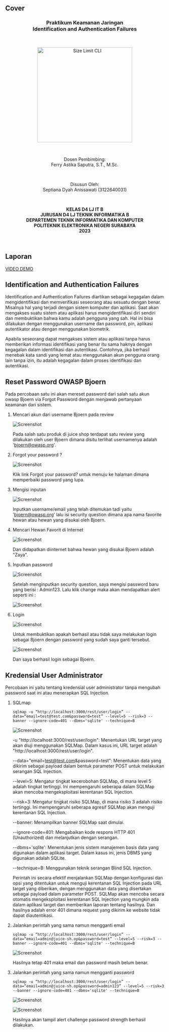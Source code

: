## Cover

<h3 align="center">
    <b>Praktikum Keamanan Jaringan</b><br>
    Identification and Authentication Failures
</h3>
<br>
<p align="center">
  <img src="../image/Logo_PENS.png" alt="Size Limit CLI" width="300">
</p>
<br>
<p align="center">
    Dosen Pembimbing:<br>
    Ferry Astika Saputra, S.T., M.Sc.
</p>
<br>
<p align="center">
    Disusun Oleh:<br>
    Septiana Dyah Anissawati (3122640031)
</p>
<br>
<p align="center">
    <b>
        KELAS D4 LJ IT B <br>
        JURUSAN D4 LJ TEKNIK INFORMATIKA B<br>
        DEPARTEMEN TEKNIK INFORMATIKA DAN KOMPUTER <br> 
        POLITEKNIK ELEKTRONIKA NEGERI SURABAYA <br>
        2023
    </b>
</p>
<br>

## Laporan

[VIDEO DEMO](https://drive.google.com/drive/folders/1Dp0PYbuwKfM34pbiMiGeTPeclaHBcVvL?usp=sharing)

## Identification and Authentication Failures

Identification and Authentication Failures diartikan sebagai kegagalan dalam mengidentifikasi dan memverifikasi seseorang atau sesuatu dengan benar. Misalnya hal yang terjadi dengan sistem komputer dan aplikasi. Saat akan mengakses suatu sistem atau aplikasi harus mengidentifikasi diri sendiri dan membuktikan bahwa kamu adalah pengguna yang sah. Hal ini bisa dilakukan dengan menggunakan username dan password, pin, aplikasi autentikator atau dengan menggunakan biometrik.

Apabila seseorang dapat mengakses sistem atau aplikasi tanpa harus memberikan informasi identifikasi yang benar itu sama haknya dengan kegagalan dalam identifikasi dan autentikasi. Contohnya, jika berhasil menebak kata sandi yang lemat atau menggunakan akun pengguna orang lain tanpa izin, itu adalah kegagalan dalam proses identifikasi dan autentikasi. 

## Reset Password OWASP Bjoern

Pada percobaan satu ini akan mereset password dari salah satu akun owasp Bjoern via Forgot Password dengan menjawab pertanyaan keamanan dari sistem.

1. Mencari akun dari username Bjoern pada review

    ![Screenshot](../image/task-10/1.png)

    Pada salah satu produk di juice shop terdapat satu review yang dilakukan oleh user Bjoern dimana disitu terlihat usernamenya adalah 'bjoern@owasp.org'.

2. Forgot your password ?

    ![Screenshot](../image/task-10/2.png)

    Klik link Forgot your password? untuk menuju ke halaman dimana memperbaiki password yang lupa.

3. Mengisi inputan

    ![Screenshot](../image/task-10/3.png)

    Inputkan username/email yang telah ditemukan tadi yaitu 'bjoern@owasp.org' lalu isi security question dimana apa nama favorite hewan atau hewan yang disukai oleh Bjoern.

4. Mencari Hewan Favorit di Internet

    ![Screenshot](../image/task-10/4.png)

    Dan didapatkan diinternet bahwa hewan yang disukai Bjoern adalah "Zaya".

5. Inputkan password

    ![Screenshot](../image/task-10/5.png)

    Setelah menginputkan security question, saya mengisi password baru yang berisi : Admin123. Lalu klik change maka akan mendapatkan alert seperti ini :

    ![Screenshot](../image/task-10/hasil.png)

6. Login

    ![Screenshot](../image/task-10/6.png)

    Untuk membuktikan apakah berhasil atau tidak saya melakukan login sebagai Bjoern dengan password yang sudah saya ganti tersebut.

    ![Screenshot](../image/task-10/7.png)

    Dan saya berhasil login sebagai Bjoern.

## Kredensial User Administrator

Percobaan ini yaitu tentang kredensial user administrator tanpa mengubah password saat ini atau menerapkan SQL Injection.

1. SQLmap

   ```sqlmap -u “http://localhost:3000/rest/user/login” --data=“email=test@test.com&password=test” --level=5 --risk=3 --banner --ignore-code=401 --dbms='sqlite' --technique=B```

    ![Screenshot](../image/task-10/8.png)

    -u "http://localhost:3000/rest/user/login": Menentukan URL target yang akan diuji menggunakan SQLMap. Dalam kasus ini, URL target adalah "http://localhost:3000/rest/user/login".

    --data="email=test@test.com&password=test": Menentukan data yang dikirim sebagai payload dalam bentuk parameter POST untuk melakukan serangan SQL Injection.

    --level=5: Mengatur tingkat kecerobohan SQLMap, di mana level 5 adalah tingkat tertinggi. Ini mempengaruhi seberapa dalam SQLMap akan mencoba mengeksploitasi kerentanan SQL Injection.

    --risk=3: Mengatur tingkat risiko SQLMap, di mana risiko 3 adalah risiko tertinggi. Ini mempengaruhi seberapa agresif SQLMap akan menguji kerentanan SQL Injection.

    --banner: Menampilkan banner SQLMap saat dimulai.

    --ignore-code=401: Mengabaikan kode respons HTTP 401 (Unauthorized) dan melanjutkan dengan serangan.

    --dbms='sqlite': Menentukan jenis sistem manajemen basis data yang digunakan dalam aplikasi target. Dalam kasus ini, jenis DBMS yang digunakan adalah SQLite.

    --technique=B: Menggunakan teknik serangan Blind SQL Injection.

    Perintah ini secara efektif menjalankan SQLMap dengan konfigurasi dan opsi yang ditentukan untuk menguji kerentanan SQL Injection pada URL target yang diberikan, dengan menggunakan data yang disertakan sebagai payload dalam parameter POST. SQLMap akan mencoba secara otomatis mengeksploitasi kerentanan SQL Injection yang mungkin ada dalam aplikasi target dan memberikan laporan tentang hasilnya. Dan hasilnya adalah error 401 dimana request yang dikirim ke website tidak dapat diautentikasi.

2. Jalankan perintah yang sama namun mengganti email

   ```sqlmap -u “http://localhost:3000/rest/user/login” --data=“email=admin@juice-sh.op&password=test” --level=5 --risk=3 --banner --ignore-code=401 --dbms='sqlite' --technique=B```

   ![Screenshot](../image/task-10/9.png)

   Hasilnya tetap 401 maka email dan password masih belum benar.

3. Jalankan perintah yang sama namun mengganti password

   ```sqlmap -u “http://localhost:3000/rest/user/login” --data=“email=admin@juice-sh.op&password=admin123” --level=5 --risk=3 --banner --ignore-code=401 --dbms='sqlite' --technique=B```

   ![Screenshot](../image/task-10/10.png)

   ![Screenshot](../image/task-10/11.png)

   Hasilnya akan tampil alert challenge password strength berhasil dilakukan.